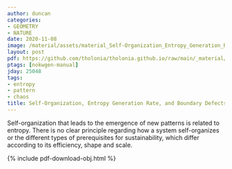 ```yaml
---
author: duncan
categories:
- GEOMETRY
- NATURE
date: 2020-11-08
image: /material/assets/material_Self-Organization_Entropy_Generation_Rate_and_Boundary.png
layout: post
pdf: https://github.com/tholonia/tholonia.github.io/raw/main/_material/assets/material_Self-Organization_Entropy_Generation_Rate_and_Boundary.pdf
ptags: [nokwgen-manual]
jday: 25048
tags:
- entropy
- pattern
- chaos
title: Self-Organization, Entropy Generation Rate, and Boundary Defects
---
```


Self-organization that leads to the emergence of new patterns is related to entropy.  There is no clear principle regarding how a system self-organizes or the different types of prerequisites for sustainability, which differ according to its efficiency, shape and scale.

<!--more-->

{% include pdf-download-obj.html %}
